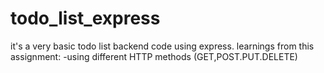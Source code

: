 # todo_list_express
it's a very basic todo list backend code using express.
learnings from this assignment:
-using different HTTP methods (GET,POST.PUT.DELETE)

